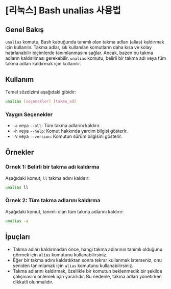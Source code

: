 # [리눅스] Bash unalias 사용법

## Genel Bakış
`unalias` komutu, Bash kabuğunda tanımlı olan takma adları (alias) kaldırmak için kullanılır. Takma adlar, sık kullanılan komutların daha kısa ve kolay hatırlanabilir biçimlerde tanımlanmasını sağlar. Ancak, bazen bu takma adların kaldırılması gerekebilir. `unalias` komutu, belirli bir takma adı veya tüm takma adları kaldırmak için kullanılır.

## Kullanım
Temel sözdizimi aşağıdaki gibidir:

```bash
unalias [seçenekler] [takma_ad]
```

### Yaygın Seçenekler
- `-a` veya `--all`: Tüm takma adlarını kaldırır.
- `-h` veya `--help`: Komut hakkında yardım bilgisi gösterir.
- `-V` veya `--version`: Komutun sürüm bilgisini gösterir.

## Örnekler
### Örnek 1: Belirli bir takma adı kaldırma
Aşağıdaki komut, `ll` takma adını kaldırır:

```bash
unalias ll
```

### Örnek 2: Tüm takma adlarını kaldırma
Aşağıdaki komut, tanımlı olan tüm takma adlarını kaldırır:

```bash
unalias -a
```

## İpuçları
- Takma adları kaldırmadan önce, hangi takma adlarının tanımlı olduğunu görmek için `alias` komutunu kullanabilirsiniz.
- Eğer bir takma adını kaldırdıktan sonra tekrar kullanmak isterseniz, onu yeniden tanımlamak için `alias` komutunu kullanabilirsiniz.
- Takma adlarını kaldırmak, özellikle bir komutun beklenmedik bir şekilde çalışmasını önlemek için yararlıdır. Bu nedenle, takma adları yönetirken dikkatli olunmalıdır.